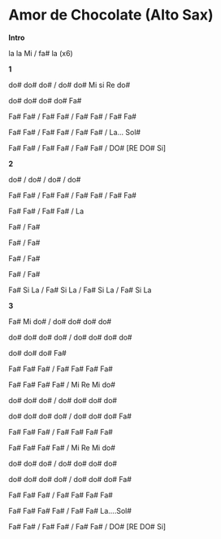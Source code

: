 # Amor de Chocolate (Alto Sax)

**Intro**

la la Mi / fa# la (x6)

**1**

do# do# do# / do# do# Mi si Re do#

do# do# do# do# Fa#

Fa# Fa# / Fa# Fa# / Fa# Fa# / Fa# Fa#

Fa# Fa# / Fa# Fa# / Fa# Fa# / La… Sol#

Fa# Fa# / Fa# Fa# / Fa# Fa# / DO# \[RE DO# Si\]

**2**

do# / do# / do# / do#

Fa# Fa# / Fa# Fa# / Fa# Fa# / Fa# Fa#

Fa# Fa# / Fa# Fa# / La

Fa# / Fa#

Fa# / Fa#

Fa# / Fa#

Fa# / Fa#

Fa# Si La / Fa# Si La / Fa# Si La / Fa# Si La

**3**

Fa# Mi do# / do# do# do# do#

do# do# do# do# / do# do# do# do#

do# do# do# Fa#

Fa# Fa# Fa# / Fa# Fa# Fa# Fa#

Fa# Fa# Fa# Fa# / Mi Re Mi do#

do# do# do# / do# do# do# do#

do# do# do# do# / do# do# do# Fa#

Fa# Fa# Fa# / Fa# Fa# Fa# Fa#

Fa# Fa# Fa# Fa# / Mi Re Mi do#

do# do# do# / do# do# do# do#

do# do# do# do# / do# do# do# Fa#

Fa# Fa# Fa# / Fa# Fa# Fa# Fa#

Fa# Fa# Fa# Fa# / Fa# Fa# La….Sol#

Fa# Fa# / Fa# Fa# / Fa# Fa# / DO# \[RE DO# Si\]
